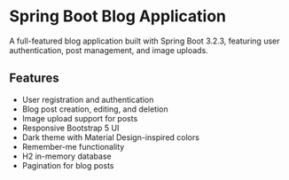# Spring Boot Blog Application

A full-featured blog application built with Spring Boot 3.2.3, featuring user authentication, post management, and image uploads.

## Features

- User registration and authentication
- Blog post creation, editing, and deletion
- Image upload support for posts
- Responsive Bootstrap 5 UI
- Dark theme with Material Design-inspired colors
- Remember-me functionality
- H2 in-memory database
- Pagination for blog posts

